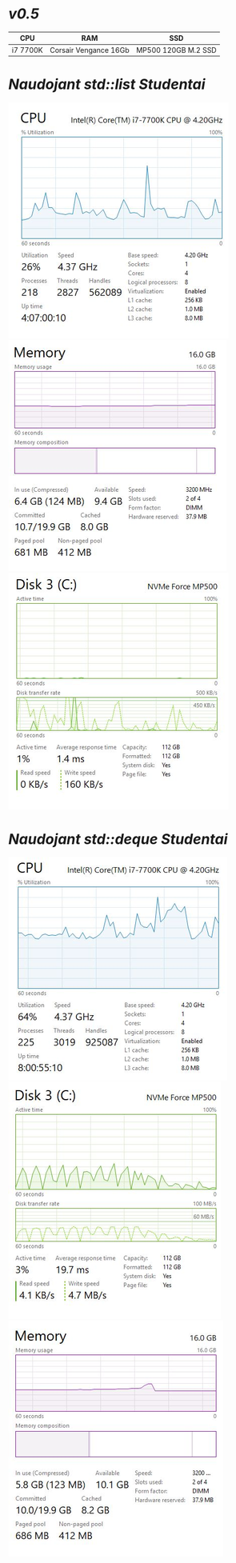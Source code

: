 # ***v0.5***

|      CPU      |      RAM      |      SSD      |
| ------------- | ------------- | ------------- |
|   i7 7700K    | Corsair Vengance 16Gb    |  MP500 120GB M.2 SSD   |


# ***Naudojant std::list Studentai***

![](LIST1.JPG) ![](LIST2.JPG) ![](LIST3.JPG)


# ***Naudojant std::deque Studentai***


![](CPU.JPG)![](2LIST.JPG)![](3LIST.JPG)
